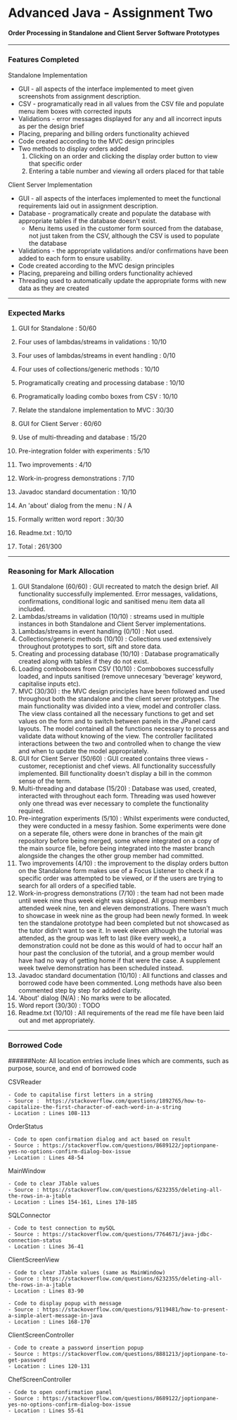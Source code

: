 # Advanced Java - Assignment Two

#### Order Processing in Standalone and Client Server Software Prototypes

---

### Features Completed
Standalone Implementation

- GUI - all aspects of the interface implemented to meet given screenshots from assignment description.
- CSV - programatically read in all values from the CSV file and populate menu item boxes with corrected inputs
- Validations - error messages displayed for any and all incorrect inputs as per the design brief
- Placing, preparing and billing orders functionality achieved
- Code created according to the MVC design principles
- Two methods to display orders added
	1. Clicking on an order and clicking the display order button to view that specific order
	2. Entering a table number and viewing all orders placed for that table

Client Server Implementation

- GUI - all aspects of the interfaces implemented to meet the functional requirements laid out in assignment description.
- Database - programatically create and populate the database with appropriate tables if the database doesn't exist. 
	- Menu items used in the customer form sourced from the database, not just taken from the CSV, although the CSV is used to populate the database
- Validations - the appropriate validations and/or confirmations have been added to each form to ensure usability.
- Code created according to the MVC design principles
- Placing, prepareing and billing orders functionality achieved
- Threading used to automatically update the appropriate forms with new data as they are created

---

### Expected Marks

1. GUI for Standalone								:	50/60
2. Four uses of lambdas/streams in validations 		:	10/10
3. Four uses of lambdas/streams in event handling	:    0/10
4. Four uses of collections/generic methods			:	10/10
5. Programatically creating and processing database	:	10/10
6. Programatically loading combo boxes from CSV		: 	10/10
7. Relate the standalone implementation to MVC		:	30/30
8. GUI for Client Server							: 	60/60
9. Use of multi-threading and database 				: 	15/20
10. Pre-integration folder with experiments			:    5/10
11. Two improvements								:    4/10
12. Work-in-progress demonstrations					:    7/10
13. Javadoc standard documentation					: 	10/10
14. An 'about' dialog from the menu					:	N / A
15. Formally written word report					:	30/30
16. Readme.txt 										: 	10/10 

17. Total											: 261/300

---

### Reasoning for Mark Allocation

1. GUI Standalone (60/60) : GUI recreated to match the design brief. All functionality successfully implemented. Error messages, validations, confirmations, conditional logic and sanitised menu item data all included.
2. Lambdas/streams in validation (10/10) : streams used in multiple instances in both Standalone and Client Server implementations.
3. Lambdas/streams in event handling (0/10) : Not used.
4. Collections/generic methods (10/10) : Collections used extensively throughout prototypes to sort, sift and store data.
5. Creating and processing database (10/10) : Database programatically created along with tables if they do not exist.
6. Loading comboboxes from CSV (10/10) : Comboboxes successfully loaded, and inputs sanitised (remove unnecesary 'beverage' keyword, capitalise inputs etc).
7. MVC (30/30) : the MVC design principles have been followed and used throughout both the standalone and the client server prototypes. The main functionality was divided into a view, model and controller class. The view class contained all the necessary functions to get and set values on the form and to switch between panels in the JPanel card layouts. The model contained all the functions necessary to process and validate data without knowing of the view. The controller facilitated interactions between the two and controlled when to change the view and when to update the model appropriately.
8. GUI for Client Server (50/60) : GUI created contains three views - customer, receptionist and chef views. All functionality successfully implemented. Bill functionality doesn't display a bill in the common sense of the term.
9. Multi-threading and database (15/20) : Database was used, created, interacted with throughout each form. Threading was used however only one thread was ever necessary to complete the functionality required.
10. Pre-integration experiments (5/10) : Whilst experiments were conducted, they were conducted in a messy fashion. Some experiments were done on a seperate file, others were done in branches of the main git repository before being merged, some where integrated on a copy of the main source file, before being integrated into the master branch alongside the changes the other group member had committed.
11. Two improvements (4/10) : the improvement to the display orders button on the Standalone form makes use of a Focus Listener to check if a specific order was attempted to be viewed, or if the users are trying to search for all orders of a specified table.
12. Work-in-progress demonstrations (7/10) : the team had not been made until week nine thus week eight was skipped. All group members attended week nine, ten and eleven demonstrations. There wasn't much to showcase in week nine as the group had been newly formed. In week ten the standalone prototype had been completed but not showcased as the tutor didn't want to see it. In week eleven although the tutorial was attended, as the group was left to last (like every week), a demonstration could not be done as this would of had to occur half an hour past the conclusion of the tutorial, and a group member would have had no way of getting home if that were the case. A supplement week twelve demonstration has been scheduled instead.
13. Javadoc standard documentation (10/10) : All functions and classes and borrowed code have been commented. Long methods have also been commented step by step for added clarity.
14. 'About' dialog (N/A) : No marks were to be allocated.
15. Word report (30/30) : TODO
16. Readme.txt (10/10) : All requirements of the read me file have been laid out and met appropriately.

---

### Borrowed Code

######Note: All location entries include lines which are comments, such as purpose, source, and end of borrowed code

CSVReader 

	- Code to capitalise first letters in a string
	- Source :  https://stackoverflow.com/questions/1892765/how-to-capitalize-the-first-character-of-each-word-in-a-string
	- Location : Lines 108-113

OrderStatus

	- Code to open confirmation dialog and act based on result
	- Source : https://stackoverflow.com/questions/8689122/joptionpane-yes-no-options-confirm-dialog-box-issue
	- Location : Lines 48-54

MainWindow

	- Code to clear JTable values
	- Source : https://stackoverflow.com/questions/6232355/deleting-all-the-rows-in-a-jtable
	- Location : Lines 154-161, Lines 178-185

SQLConnector

	- Code to test connection to mySQL
	- Source : https://stackoverflow.com/questions/7764671/java-jdbc-connection-status
	- Location : Lines 36-41

ClientScreenView

	- Code to clear JTable values (same as MainWindow)
	- Source : https://stackoverflow.com/questions/6232355/deleting-all-the-rows-in-a-jtable
	- Location : Lines 83-90

	- Code to display popup with message
	- Source : https://stackoverflow.com/questions/9119481/how-to-present-a-simple-alert-message-in-java
	- Location : Lines 168-170

ClientScreenController

	- Code to create a password insertion popup
	- Source : https://stackoverflow.com/questions/8881213/joptionpane-to-get-password
	- Location : Lines 120-131

ChefScreenController

	- Code to open confirmation panel
	- Source : https://stackoverflow.com/questions/8689122/joptionpane-yes-no-options-confirm-dialog-box-issue
	- Location : Lines 55-61
